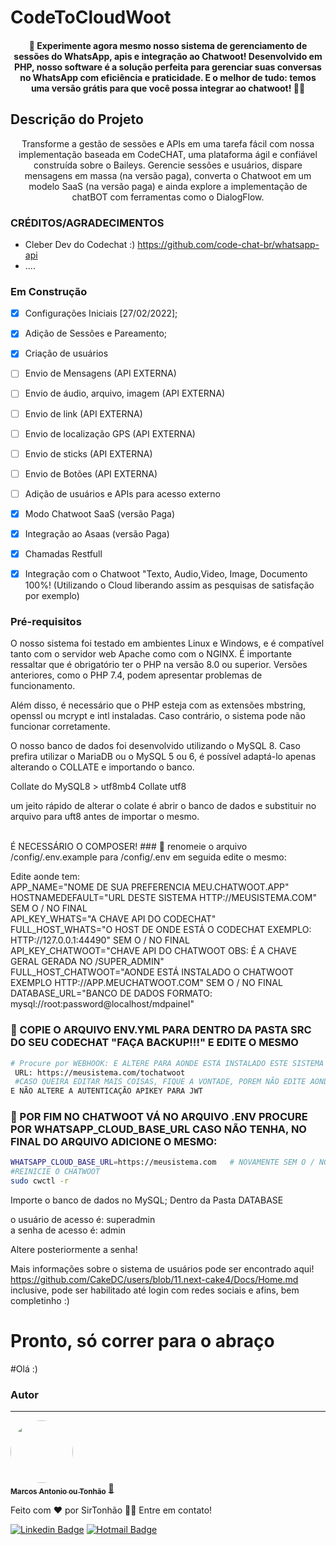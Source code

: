 # CodeToCloudWoot


<h4 align="center"> 
	🚧 Experimente agora mesmo nosso sistema de gerenciamento de sessões do WhatsApp, apis e integração ao Chatwoot! Desenvolvido em PHP, nosso software é a solução perfeita para gerenciar suas conversas no WhatsApp com eficiência e praticidade. E o melhor de tudo: temos uma versão grátis para que você possa integrar ao chatwoot! 🚀🚧
</h4>

## Descrição do Projeto
<p align="center">Transforme a gestão de sessões e APIs em uma tarefa fácil com nossa implementação baseada em CodeCHAT, uma plataforma ágil e confiável construída sobre o Baileys. Gerencie sessões e usuários, dispare mensagens em massa (na versão paga), converta o Chatwoot em um modelo SaaS (na versão paga) e ainda explore a implementação de chatBOT com ferramentas como o DialogFlow.</p>

### CRÉDITOS/AGRADECIMENTOS

- Cleber Dev do Codechat :) https://github.com/code-chat-br/whatsapp-api
- ....

### Em Construção

- [x] Configurações Iniciais [27/02/2022];
- [x] Adição de Sessões e Pareamento;
- [x] Criação de usuários
- [ ] Envio de Mensagens (API EXTERNA)
- [ ] Envio de áudio, arquivo, imagem (API EXTERNA)
- [ ] Envio de link (API EXTERNA)
- [ ] Envio de localização GPS (API EXTERNA)
- [ ] Envio de sticks (API EXTERNA)
- [ ] Envio de Botões (API EXTERNA)
- [ ] Adição de usuários e APIs para acesso externo
- [x] Modo Chatwoot SaaS (versão Paga)
- [x] Integração ao Asaas (versão Paga)
- [x] Chamadas Restfull
- [x] Integração com o Chatwoot "Texto, Audio,Video, Image, Documento 100%! (Utilizando o Cloud liberando assim as pesquisas de satisfação por exemplo)


### Pré-requisitos

O nosso sistema foi testado em ambientes Linux e Windows, e é compatível tanto com o servidor web Apache como com o NGINX. É importante ressaltar que é obrigatório ter o PHP na versão 8.0 ou superior. Versões anteriores, como o PHP 7.4, podem apresentar problemas de funcionamento.

Além disso, é necessário que o PHP esteja com as extensões mbstring, openssl ou mcrypt e intl instaladas. Caso contrário, o sistema pode não funcionar corretamente.

O nosso banco de dados foi desenvolvido utilizando o MySQL 8. Caso prefira utilizar o MariaDB ou o MySQL 5 ou 6, é possível adaptá-lo apenas alterando o COLLATE e importando o banco.

Collate do MySQL8 > utf8mb4
Collate <MySQL6 > utf8

um jeito rápido de alterar o colate é abrir o banco de dados e substituir no arquivo para uft8 antes de importar o mesmo.


<br>
É NECESSÁRIO O COMPOSER!
### 🎲 renomeie o arquivo /config/.env.example para /config/.env em seguida edite o mesmo:

Edite aonde tem: <br>
APP_NAME="NOME DE SUA PREFERENCIA MEU.CHATWOOT.APP"<br>
HOSTNAMEDEFAULT="URL DESTE SISTEMA HTTP://MEUSISTEMA.COM" SEM O / NO FINAL<br>
API_KEY_WHATS="A CHAVE API DO CODECHAT"<br>
FULL_HOST_WHATS="O HOST DE ONDE ESTÁ O CODECHAT EXEMPLO: HTTP://127.0.0.1:44490" SEM O / NO FINAL<br>
API_KEY_CHATWOOT="CHAVE API DO CHATWOOT OBS: É A CHAVE GERAL GERADA NO /SUPER_ADMIN"<br>
FULL_HOST_CHATWOOT="AONDE ESTÁ INSTALADO O CHATWOOT EXEMPLO HTTP://APP.MEUCHATWOOT.COM" SEM O / NO FINAL<br>
DATABASE_URL="BANCO DE DADOS FORMATO: mysql://root:password@localhost/mdpainel"<br>

	
### 🎲  COPIE O ARQUIVO ENV.YML PARA DENTRO DA PASTA SRC DO SEU CODECHAT "FAÇA BACKUP!!!" E EDITE O MESMO
```bash
# Procure por WEBHOOK: E ALTERE PARA AONDE ESTÁ INSTALADO ESTE SISTEMA COM O FINAL /TOCHATWOOT EXEMPLO:
 URL: https://meusistema.com/tochatwoot
 #CASO QUEIRA EDITAR MAIS COISAS, FIQUE A VONTADE, POREM NÃO EDITE AONDE TÁ EXPLICITO PARA NÃO EDITAR SOB O RISCO DE PERDER O FUNCIONAMENTO
E NÃO ALTERE A AUTENTICAÇÃO APIKEY PARA JWT
```

### 🎲 POR FIM NO CHATWOOT VÁ NO ARQUIVO .ENV PROCURE POR WHATSAPP_CLOUD_BASE_URL CASO NÃO TENHA, NO FINAL DO ARQUIVO ADICIONE O MESMO:<br>

```bash
WHATSAPP_CLOUD_BASE_URL=https://meusistema.com   # NOVAMENTE SEM O / NO FINAL,  SALVE E SAIA DO ARQUIVO
#REINICIE O CHATWOOT
sudo cwctl -r
```
Importe o banco de dados no MySQL;
Dentro da Pasta DATABASE

o usuário de acesso é: superadmin<br>
a senha de acesso é: admin<br>

Altere posteriormente  a senha!

Mais informações sobre o sistema de usuários pode ser encontrado aqui!
https://github.com/CakeDC/users/blob/11.next-cake4/Docs/Home.md
inclusive, pode ser habilitado até login com redes sociais e afins, bem completinho :)

# Pronto, só correr para o abraço

#Olá :)

### Autor
---

<a href="https://mdbr.tech/">
 <img style="border-radius: 50%;" src="https://avatars.githubusercontent.com/u/21254630?v=4" width="100px;" alt=""/>
 <br />
 <sub><b>Marcos Antonio ou Tonhão</b></sub></a> <a href="https://mdbr.tech" title="Voialá">🚀</a>


Feito com ❤️ por SirTonhão 👋🏽 Entre em contato!

[![Linkedin Badge](https://img.shields.io/badge/-Tony-blue?style=flat-square&logo=Linkedin&logoColor=white&link=https://www.linkedin.com/in/marcosasneves/)](https://www.linkedin.com/in/marcosasneves/) 
[![Hotmail Badge](https://img.shields.io/badge/-otherside540n@hotmail.com-c14438?style=flat-square&logo=Hotmail&logoColor=white&link=mailto:otherside540n@hotmail.com)](mailto:otherside540n@hotmail.com)
